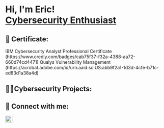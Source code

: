 <h1>Hi, I'm Eric! <br/><a href="https://github.com/ResonantCyberSheild"></a> <a href="https://www.linkedin.com/in/eric-purdie-/">Cybersecurity Enthusiast  </a>

<h2>🧾 Certificate:</h2>
</h2>IBM Cybersecurity Analyst Professional Certificate </h2>(https://www.credly.com/badges/cab75f37-f32a-4388-aa72-660d74cd4471)
Qualys Vulnerability Management (https://acrobat.adobe.com/id/urn:aaid:sc:US:abb9f2a1-1d3d-4cfe-b71c-ed83d1a38a4d)

<h2>👨‍💻Cybersecurity Projects:</h2>




<h2> 🤳 Connect with me:</h2>


[<img align="left" alt="EricPurdie | LinkedIn" width="22px" src="https://cdn.jsdelivr.net/npm/simple-icons@v3/icons/linkedin.svg" />][linkedin]



[linkedin]: https://linkedin.com/in/eric-purdie-/

<!--
**joshmadakor1/joshmadakor1** is a ✨ _special_ ✨ repository because its `README.md` (this file) appears on your GitHub profile.

Here are some ideas to get you started:

- 🔭 I’m currently working on ...
- 🌱 I’m currently learning ...
- 👯 I’m looking to collaborate on ...
- 🤔 I’m looking for help with ...
- 💬 Ask me about ...
- 📫 How to reach me: ...
- 😄 Pronouns: ...
- ⚡ Fun fact: ...
-->
